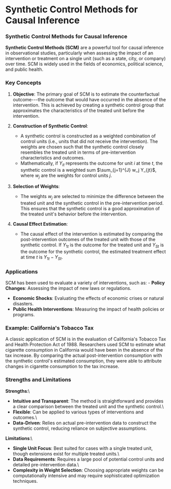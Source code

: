 
# Synthetic Control Methods for Causal Inference

### Synthetic Control Methods for Causal Inference

**Synthetic Control Methods (SCM)** are a powerful tool for causal inference in observational studies, particularly when assessing the impact of an intervention or treatment on a single unit (such as a state, city, or company) over time.
SCM is widely used in the fields of economics, political science, and public health.

### Key Concepts

1.  **Objective**: The primary goal of SCM is to estimate the counterfactual outcome---the outcome that would have occurred in the absence of the intervention.
    This is achieved by creating a synthetic control group that approximates the characteristics of the treated unit before the intervention.

2.  **Construction of Synthetic Control**:

    -   A synthetic control is constructed as a weighted combination of control units (i.e., units that did not receive the intervention). The weights are chosen such that the synthetic control closely resembles the treated unit in terms of pre-intervention characteristics and outcomes.
    -   Mathematically, if $Y_{it}$ represents the outcome for unit $i$ at time $t$, the synthetic control is a weighted sum $\sum_{j=1}^{J} w_j Y_{jt}$, where $w_j$ are the weights for control units $j$.

3.  **Selection of Weights**:

    -   The weights $w_j$ are selected to minimize the difference between the treated unit and the synthetic control in the pre-intervention period. This ensures that the synthetic control is a good approximation of the treated unit's behavior before the intervention.

4.  **Causal Effect Estimation**:

    -   The causal effect of the intervention is estimated by comparing the post-intervention outcomes of the treated unit with those of the synthetic control. If $Y_{1t}$ is the outcome for the treated unit and $Y_{St}$ is the outcome for the synthetic control, the estimated treatment effect at time $t$ is $Y_{1t} - Y_{St}$.

### Applications

SCM has been used to evaluate a variety of interventions, such as: - **Policy Changes**: Assessing the impact of new laws or regulations.
- **Economic Shocks**: Evaluating the effects of economic crises or natural disasters.
- **Public Health Interventions**: Measuring the impact of health policies or programs.

### Example: California's Tobacco Tax

A classic application of SCM is in the evaluation of California's Tobacco Tax and Health Protection Act of 1988.
Researchers used SCM to estimate what cigarette consumption in California would have been in the absence of the tax increase.
By comparing the actual post-intervention consumption with the synthetic control's estimated consumption, they were able to attribute changes in cigarette consumption to the tax increase.

### Strengths and Limitations

**Strengths**:\
- **Intuitive and Transparent**: The method is straightforward and provides a clear comparison between the treated unit and the synthetic control.\
- **Flexible**: Can be applied to various types of interventions and outcomes.\
- **Data-Driven**: Relies on actual pre-intervention data to construct the synthetic control, reducing reliance on subjective assumptions.

**Limitations**:\
- **Single Unit Focus**: Best suited for cases with a single treated unit, though extensions exist for multiple treated units.\
- **Data Requirements**: Requires a large pool of potential control units and detailed pre-intervention data.\
- **Complexity in Weight Selection**: Choosing appropriate weights can be computationally intensive and may require sophisticated optimization techniques.
